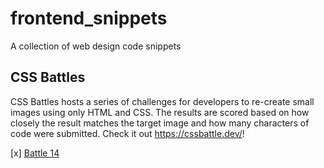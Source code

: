 # frontend_snippets
A collection of web design code snippets

## CSS Battles
CSS Battles hosts a series of challenges for developers to re-create small images using only HTML and CSS. The results are scored based on how closely the result matches the target image and how many characters of code were submitted. Check it out https://cssbattle.dev/!

[x] [Battle 14](https://atarak.github.io/frontend_snippets/)
